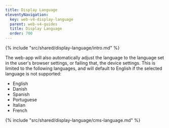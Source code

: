 ```yaml
---
title: Display Language
eleventyNavigation:
  key: web-v4-display-language
  parent: web-v4-guides
  title: Display Language
  order: 700
---
```


<!-- Introduction -->
{% include "src/shared/display-language/intro.md" %}

The web-app will also automatically adjust the language to the language set in the user's browser settings, or failing that, the device settings. This is limited to the following languages, and will default to English if the selected language is not supported:

* English
* Danish
* Spanish
* Portuguese
* Italian
* French

<!-- CMS Language-->
{% include "src/shared/display-language/cms-language.md" %}
